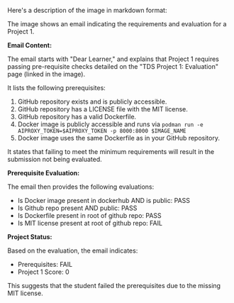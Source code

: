 Here's a description of the image in markdown format:

The image shows an email indicating the requirements and evaluation for a Project 1. 

**Email Content:**

The email starts with "Dear Learner," and explains that Project 1 requires passing pre-requisite checks detailed on the "TDS Project 1: Evaluation" page (linked in the image).

It lists the following prerequisites:

1.  GitHub repository exists and is publicly accessible.
2.  GitHub repository has a LICENSE file with the MIT license.
3.  GitHub repository has a valid Dockerfile.
4.  Docker image is publicly accessible and runs via `podman run -e AIPROXY_TOKEN=$AIPROXY_TOKEN -p 8000:8000 $IMAGE_NAME`
5.  Docker image uses the same Dockerfile as in your GitHub repository.

It states that failing to meet the minimum requirements will result in the submission not being evaluated.

**Prerequisite Evaluation:**

The email then provides the following evaluations:

*   Is Docker image present in dockerhub AND is public: PASS
*   Is Github repo present AND public: PASS
*   Is Dockerfile present in root of github repo: PASS
*   Is MIT license present at root of github repo: FAIL

**Project Status:**

Based on the evaluation, the email indicates:

*   Prerequisites: FAIL
*   Project 1 Score: 0

This suggests that the student failed the prerequisites due to the missing MIT license.
